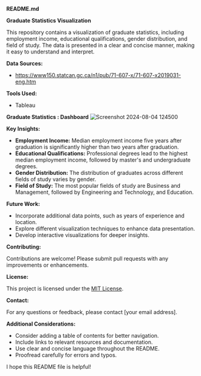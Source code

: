 
**README.md**

**Graduate Statistics Visualization**

This repository contains a visualization of graduate statistics, including employment income, educational qualifications, gender distribution, and field of study. The data is presented in a clear and concise manner, making it easy to understand and interpret.

**Data Sources:**

* https://www150.statcan.gc.ca/n1/pub/71-607-x/71-607-x2019031-eng.htm

**Tools Used:**

* Tableau

**Graduate Statistics : Dashboard**
![Screenshot 2024-08-04 124500](https://github.com/user-attachments/assets/d0246575-d267-4eb9-95f6-5277b5e286c1)

**Key Insights:**

* **Employment Income:** Median employment income five years after graduation is significantly higher than two years after graduation.
* **Educational Qualifications:** Professional degrees lead to the highest median employment income, followed by master's and undergraduate degrees.
* **Gender Distribution:** The distribution of graduates across different fields of study varies by gender.
* **Field of Study:** The most popular fields of study are Business and Management, followed by Engineering and Technology, and Education.

**Future Work:**

* Incorporate additional data points, such as years of experience and location.
* Explore different visualization techniques to enhance data presentation.
* Develop interactive visualizations for deeper insights.

**Contributing:**

Contributions are welcome! Please submit pull requests with any improvements or enhancements.

**License:**

This project is licensed under the [MIT License](https://opensource.org/license/mit).

**Contact:**

For any questions or feedback, please contact [your email address].

**Additional Considerations:**

* Consider adding a table of contents for better navigation.
* Include links to relevant resources and documentation.
* Use clear and concise language throughout the README.
* Proofread carefully for errors and typos.

I hope this README file is helpful!
